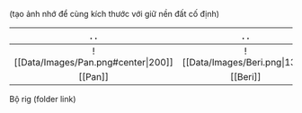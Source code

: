 (tạo ảnh nhớ để cùng kích thước với giữ nền đất cố định)

|          .                                            .          |       .                                            .       |
| :--------------------------------------------------------------: | :--------------------------------------------------------: |
| ![[Data/Images/Pan.png#center\|200]] | ![[Data/Images/Beri.png\|130]] |
|                          [[Pan]]                          |                       [[Beri]]                       |
Bộ rig (folder link)




